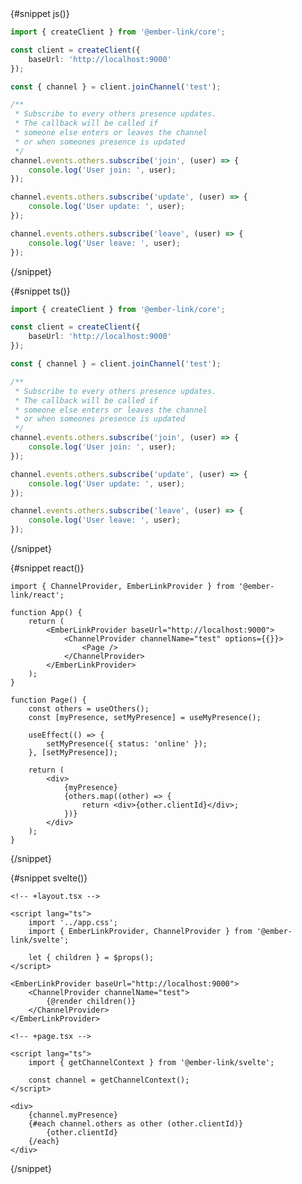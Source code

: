 <script lang="ts">
  import { selectedLibrary } from '$lib/library.svelte';
  import CursorExample from '$lib/components/cursor/index.svelte';
	import LibrarySelectorTabs from '$lib/components/library-selector-tabs.svelte';

</script>

<LibrarySelectorTabs>
{#snippet js()}

```typescript copyButton
import { createClient } from '@ember-link/core';

const client = createClient({
	baseUrl: 'http://localhost:9000'
});

const { channel } = client.joinChannel('test');

/**
 * Subscribe to every others presence updates.
 * The callback will be called if
 * someone else enters or leaves the channel
 * or when someones presence is updated
 */
channel.events.others.subscribe('join', (user) => {
	console.log('User join: ', user);
});

channel.events.others.subscribe('update', (user) => {
	console.log('User update: ', user);
});

channel.events.others.subscribe('leave', (user) => {
	console.log('User leave: ', user);
});
```

{/snippet}

{#snippet ts()}

```typescript copyButton
import { createClient } from '@ember-link/core';

const client = createClient({
	baseUrl: 'http://localhost:9000'
});

const { channel } = client.joinChannel('test');

/**
 * Subscribe to every others presence updates.
 * The callback will be called if
 * someone else enters or leaves the channel
 * or when someones presence is updated
 */
channel.events.others.subscribe('join', (user) => {
	console.log('User join: ', user);
});

channel.events.others.subscribe('update', (user) => {
	console.log('User update: ', user);
});

channel.events.others.subscribe('leave', (user) => {
	console.log('User leave: ', user);
});
```

{/snippet}

{#snippet react()}

```tsx copyButton
import { ChannelProvider, EmberLinkProvider } from '@ember-link/react';

function App() {
	return (
		<EmberLinkProvider baseUrl="http://localhost:9000">
			<ChannelProvider channelName="test" options={{}}>
				<Page />
			</ChannelProvider>
		</EmberLinkProvider>
	);
}

function Page() {
	const others = useOthers();
	const [myPresence, setMyPresence] = useMyPresence();

	useEffect(() => {
		setMyPresence({ status: 'online' });
	}, [setMyPresence]);

	return (
		<div>
			{myPresence}
			{others.map((other) => {
				return <div>{other.clientId}</div>;
			})}
		</div>
	);
}
```

{/snippet}

{#snippet svelte()}

```svelte copyButton
<!-- +layout.tsx -->

<script lang="ts">
	import '../app.css';
	import { EmberLinkProvider, ChannelProvider } from '@ember-link/svelte';

	let { children } = $props();
</script>

<EmberLinkProvider baseUrl="http://localhost:9000">
	<ChannelProvider channelName="test">
		{@render children()}
	</ChannelProvider>
</EmberLinkProvider>
```

```svelte copyButton
<!-- +page.tsx -->

<script lang="ts">
	import { getChannelContext } from '@ember-link/svelte';

	const channel = getChannelContext();
</script>

<div>
	{channel.myPresence}
	{#each channel.others as other (other.clientId)}
		{other.clientId}
	{/each}
</div>
```

{/snippet}

</LibrarySelectorTabs>
